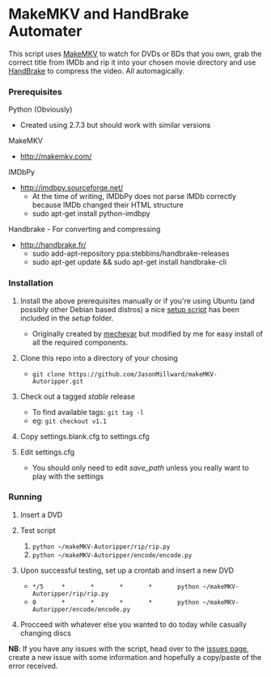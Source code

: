 MakeMKV and HandBrake Automater
===============================


This script uses [MakeMKV](http://makemkv.com/) to watch for DVDs or BDs that you own, grab the correct title from IMDb and rip it into your chosen movie directory and use [HandBrake](http://handbrake.fr/) to compress the video. All automagically.



### Prerequisites

Python (Obviously)
* Created using 2.7.3 but should work with similar versions

MakeMKV
* http://makemkv.com/

IMDbPy
* http://imdbpy.sourceforge.net/
    * At the time of writing, IMDbPy does not parse IMDb correctly because IMDb changed their HTML structure
    * sudo apt-get install python-imdbpy

Handbrake - For converting and compressing
* http://handbrake.fr/
    * sudo add-apt-repository ppa:stebbins/handbrake-releases
    * sudo apt-get update && sudo apt-get install handbrake-cli


### Installation

1. Install the above prerequisites manually or if you're using Ubuntu (and possibly other Debian based distros) a nice [setup script](https://github.com/JasonMillward/makeMKV-Autoripper/blob/v1.1/setup/install.sh) has been included in the *setup* folder.
    * Originally created by [mechevar](http://www.makemkv.com/forum2/viewtopic.php?f=3&t=5266) but modified by me for easy install of all the required components.

2. Clone this repo into a directory of your chosing
    * ```git clone https://github.com/JasonMillward/makeMKV-Autoripper.git```

3. Check out a tagged *stable* release
    * To find available tags: ```git tag -l```
    * eg: ```git checkout v1.1```

4. Copy settings.blank.cfg to settings.cfg

5. Edit settings.cfg
    * You should only need to edit *save_path* unless you really want to play with the settings

### Running
1. Insert a DVD

2. Test script
    1. ```python ~/makeMKV-Autoripper/rip/rip.py```
    2. ```python ~/makeMKV-Autoripper/encode/encode.py```

3. Upon successful testing, set up a crontab and insert a new DVD
    * ```*/5     *       *       *       *       python ~/makeMKV-Autoripper/rip/rip.py```
    * ```0       *       *       *       *       python ~/makeMKV-Autoripper/encode/encode.py```

4. Procceed with whatever else you wanted to do today while casually changing discs


**NB**: If you have any issues with the script, head over to the [issues page](https://github.com/JasonMillward/makeMKV-Autoripper/issues), create a new issue with some information and hopefully a copy/paste of the error received.